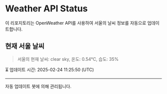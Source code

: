 
# Weather API Status

이 리포지토리는 OpenWeather API를 사용하여 서울의 날씨 정보를 자동으로 업데이트합니다.

## 현재 서울 날씨
> 서울의 현재 날씨: clear sky, 온도: 0.54°C, 습도: 35%

⏳ 업데이트 시간: 2025-02-24 11:25:50 (UTC)

---
자동 업데이트 봇에 의해 관리됩니다.
